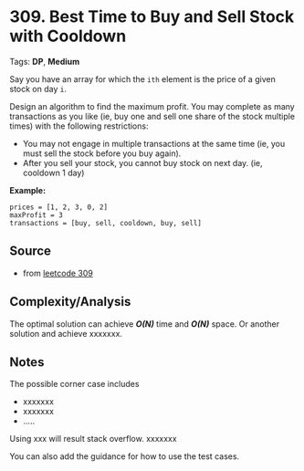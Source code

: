 [comment]: <> (This is a comment, it will not be included. For every question commit to the repository, you should put this readme file in the question/problem folder as a readme file, rename it to README.md)

# 309. Best Time to Buy and Sell Stock with Cooldown
Tags: __DP__, __Medium__

Say you have an array for which the `ith` element is the price of a given stock on day `i`.

Design an algorithm to find the maximum profit. You may complete as many transactions as you like (ie, buy one and sell one share of the stock multiple times) with the following restrictions:
* You may not engage in multiple transactions at the same time (ie, you must sell the stock before you buy again).
* After you sell your stock, you cannot buy stock on next day. (ie, cooldown 1 day)

__Example:__
```
prices = [1, 2, 3, 0, 2]
maxProfit = 3
transactions = [buy, sell, cooldown, buy, sell]
```

## Source
* from [leetcode 309](https://leetcode.com/problems/best-time-to-buy-and-sell-stock-with-cooldown)

## Complexity/Analysis
The optimal solution can achieve ___O(N)___ time and ___O(N)___ space. Or another solution and achieve xxxxxxx.

## Notes
The possible corner case includes
* xxxxxxx
* xxxxxxx
* .....

Using xxx will result stack overflow. xxxxxxx

You can also add the guidance for how to use the test cases.
